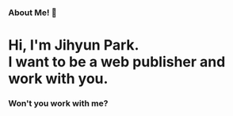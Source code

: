 ### About Me! 👋

<h1>Hi, I'm Jihyun Park.<br>I want to be a web publisher and work with you.</h1>
<h3>Won't you work with me?</h3>
